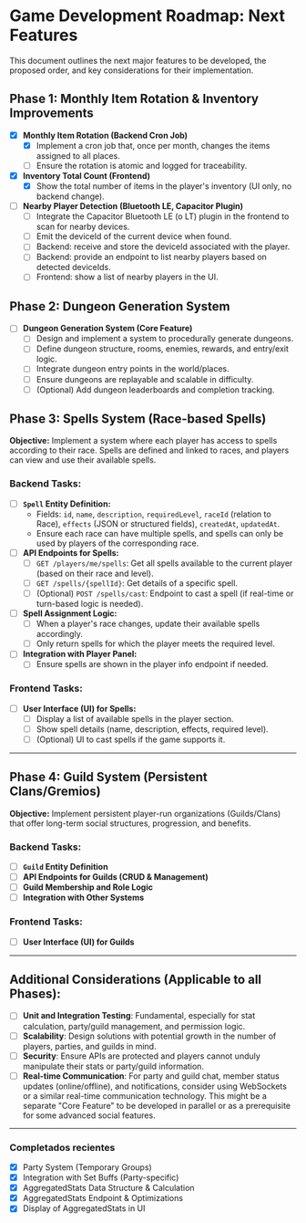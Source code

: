 # Game Development Roadmap: Next Features

This document outlines the next major features to be developed, the proposed order, and key considerations for their implementation.

## Phase 1: Monthly Item Rotation & Inventory Improvements

- [x] **Monthly Item Rotation (Backend Cron Job)**
  - [x] Implement a cron job that, once per month, changes the items assigned to all places.
  - [ ] Ensure the rotation is atomic and logged for traceability.
- [x] **Inventory Total Count (Frontend)**
  - [x] Show the total number of items in the player's inventory (UI only, no backend change).
- [ ] **Nearby Player Detection (Bluetooth LE, Capacitor Plugin)**
  - [ ] Integrate the Capacitor Bluetooth LE (o LT) plugin in the frontend to scan for nearby devices.
  - [ ] Emit the deviceId of the current device when found.
  - [ ] Backend: receive and store the deviceId associated with the player.
  - [ ] Backend: provide an endpoint to list nearby players based on detected deviceIds.
  - [ ] Frontend: show a list of nearby players in the UI.

## Phase 2: Dungeon Generation System

- [ ] **Dungeon Generation System (Core Feature)**
  - [ ] Design and implement a system to procedurally generate dungeons.
  - [ ] Define dungeon structure, rooms, enemies, rewards, and entry/exit logic.
  - [ ] Integrate dungeon entry points in the world/places.
  - [ ] Ensure dungeons are replayable and scalable in difficulty.
  - [ ] (Optional) Add dungeon leaderboards and completion tracking.

## Phase 3: Spells System (Race-based Spells)

**Objective:** Implement a system where each player has access to spells according to their race. Spells are defined and linked to races, and players can view and use their available spells.

### Backend Tasks:

- [ ] **`Spell` Entity Definition:**
  - Fields: `id`, `name`, `description`, `requiredLevel`, `raceId` (relation to Race), `effects` (JSON or structured fields), `createdAt`, `updatedAt`.
  - Ensure each race can have multiple spells, and spells can only be used by players of the corresponding race.
- [ ] **API Endpoints for Spells:**
  - [ ] `GET /players/me/spells`: Get all spells available to the current player (based on their race and level).
  - [ ] `GET /spells/{spellId}`: Get details of a specific spell.
  - [ ] (Optional) `POST /spells/cast`: Endpoint to cast a spell (if real-time or turn-based logic is needed).
- [ ] **Spell Assignment Logic:**
  - [ ] When a player's race changes, update their available spells accordingly.
  - [ ] Only return spells for which the player meets the required level.
- [ ] **Integration with Player Panel:**
  - [ ] Ensure spells are shown in the player info endpoint if needed.

### Frontend Tasks:

- [ ] **User Interface (UI) for Spells:**
  - [ ] Display a list of available spells in the player section.
  - [ ] Show spell details (name, description, effects, required level).
  - [ ] (Optional) UI to cast spells if the game supports it.

---

## Phase 4: Guild System (Persistent Clans/Gremios)

**Objective:** Implement persistent player-run organizations (Guilds/Clans) that offer long-term social structures, progression, and benefits.

### Backend Tasks:

- [ ] **`Guild` Entity Definition**
- [ ] **API Endpoints for Guilds (CRUD & Management)**
- [ ] **Guild Membership and Role Logic**
- [ ] **Integration with Other Systems**

### Frontend Tasks:

- [ ] **User Interface (UI) for Guilds**

---

## Additional Considerations (Applicable to all Phases):

- [ ] **Unit and Integration Testing**: Fundamental, especially for stat calculation, party/guild management, and permission logic.
- [ ] **Scalability**: Design solutions with potential growth in the number of players, parties, and guilds in mind.
- [ ] **Security**: Ensure APIs are protected and players cannot unduly manipulate their stats or party/guild information.
- [ ] **Real-time Communication**: For party and guild chat, member status updates (online/offline), and notifications, consider using WebSockets or a similar real-time communication technology. This might be a separate "Core Feature" to be developed in parallel or as a prerequisite for some advanced social features.

---

### Completados recientes

- [x] Party System (Temporary Groups)
- [x] Integration with Set Buffs (Party-specific)
- [x] AggregatedStats Data Structure & Calculation
- [x] AggregatedStats Endpoint & Optimizations
- [x] Display of AggregatedStats in UI

